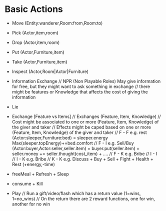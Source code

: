 # Basic Actions
 - Move (Entity:wanderer,Room:from,Room:to)
 - Pick (Actor,item,room)
 - Drop (Actor,item,room)
 - Put (Actor,Furniture,item)
 - Take (Actor,Furniture,item)
 - Inspect (Actor,Room|Actor|Furniture)

 - Information Exchange
	// NPR (Non Playable Roles) May give information for free, but they might want to ask something in exchange
	// there might be features or Knowledge that affects the cost of giving the information
 - Lie
 - <virtual> Exchange   [Feature vs Items]
			// Exchanges (Feature, Item, Knowledge)
			// Cost might be associated to one or more (Feature, Item, Knowledge) of the giver and taker
			// Effects might be caped based on one or more (Feature, Item, Knowledge) of the giver and taker
			// F - F	e.g. rest (Actor:sleeper,Furniture:bed) = sleeper.energy Max(sleeper.topEnergy)+=bed.comfort
			// F - I    e.g. Sell/Buy (Actor:buyer,Actor:seller,seller.item) = buyer.put(seller.item) + seller.money += seller.thought(cost_item) + ....
			// F - K	e.g. Bribe
			// I - I	
			// I - K	e.g. Bribe
			// K - K	e.g. Discuss
 		+ Buy
		+ Sell
		+ Fight
		+ Health
		+ Rest (+energy,-time)
 - <visrtual> freeMeal
		+ Refresh
		+ Sleep
 - consume
		+ Kill
 - Play
	// Run a gift/video/flash which has a return value (1=wins, 1=no_wins)
	// On the return there are 2 reward functions, one for win, another for no win

 

